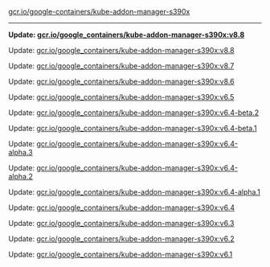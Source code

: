 [gcr.io/google-containers/kube-addon-manager-s390x](https://hub.docker.com/r/cruse/kube-addon-manager-s390x/tags/) 

----
**Update: [gcr.io/google_containers/kube-addon-manager-s390x:v8.8](https://hub.docker.com/r/cruse/kube-addon-manager-s390x/tags/)**

Update: [gcr.io/google_containers/kube-addon-manager-s390x:v8.8](https://hub.docker.com/r/cruse/kube-addon-manager-s390x/tags/)

Update: [gcr.io/google_containers/kube-addon-manager-s390x:v8.7](https://hub.docker.com/r/cruse/kube-addon-manager-s390x/tags/)

Update: [gcr.io/google_containers/kube-addon-manager-s390x:v8.6](https://hub.docker.com/r/cruse/kube-addon-manager-s390x/tags/)

Update: [gcr.io/google_containers/kube-addon-manager-s390x:v6.5](https://hub.docker.com/r/cruse/kube-addon-manager-s390x/tags/)

Update: [gcr.io/google_containers/kube-addon-manager-s390x:v6.4-beta.2](https://hub.docker.com/r/cruse/kube-addon-manager-s390x/tags/)

Update: [gcr.io/google_containers/kube-addon-manager-s390x:v6.4-beta.1](https://hub.docker.com/r/cruse/kube-addon-manager-s390x/tags/)

Update: [gcr.io/google_containers/kube-addon-manager-s390x:v6.4-alpha.3](https://hub.docker.com/r/cruse/kube-addon-manager-s390x/tags/)

Update: [gcr.io/google_containers/kube-addon-manager-s390x:v6.4-alpha.2](https://hub.docker.com/r/cruse/kube-addon-manager-s390x/tags/)

Update: [gcr.io/google_containers/kube-addon-manager-s390x:v6.4-alpha.1](https://hub.docker.com/r/cruse/kube-addon-manager-s390x/tags/)

Update: [gcr.io/google_containers/kube-addon-manager-s390x:v6.4](https://hub.docker.com/r/cruse/kube-addon-manager-s390x/tags/)

Update: [gcr.io/google_containers/kube-addon-manager-s390x:v6.3](https://hub.docker.com/r/cruse/kube-addon-manager-s390x/tags/)

Update: [gcr.io/google_containers/kube-addon-manager-s390x:v6.2](https://hub.docker.com/r/cruse/kube-addon-manager-s390x/tags/)

Update: [gcr.io/google_containers/kube-addon-manager-s390x:v6.1](https://hub.docker.com/r/cruse/kube-addon-manager-s390x/tags/)


